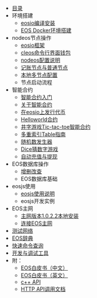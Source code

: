 * [目录](README.md)
* 环境搭建
    * [eosio编译安装](eos_compile_install.md)
    * [EOS Docker环境搭建](EOSDocker.md)
* nodeos节点操作
    * [eosio框架](eosio_framework.md)
    * [cleos命令行界面钱包](eos_command_line_wallet.md)
    * [nodeos配置说明](nodeos_config.md)
    * [记账节点与普通节点](block_producer_non_producer.md)
    * [本地多节点配置](eos_multi_node.md)
    * 节点启动流程
* 智能合约
    * [智能合约入门](smart_contract_start.md)
    * [关于智能合约](about_smart_contract.md)
    * [在eosio上发行代币](token_exchange_msig.md)
    * [Helloworld合约](Helloworld_contract.md)
    * [井字游戏Tic-tac-toe智能合约](tic-tac-toe_game.md)
    * [多重索引Table指南](multi_index_table.md)
    * [随机数发生器](randomization.md)
    * [Dice猜数字游戏](dice_contract.md)
    * [自动充值与提现](exchange_deposit_withdrawal.md)
* EOS数据库操作
    * [增删改查](eos_db_demo.md)
    * EOS数据库基础
* eosjs使用
    * [eosjs使用说明](eosjs_tutorial.md)
    * eosjs开发实例
* EOS主网
    * [主网版本1.0.2.2本地安装](mainnet-1.0.2.2_setup.md)
    * [连接EOS主网](eos_mainnet_connect.md)
* [测试网络](testnets.md)
* [EOS辞典](eos_dictionary.md)
* [快速命令查询](command_list.md)
* [开发与调试工具](tools.md)
* 附：
    * [EOS白皮书（中文）](eos_whitepaper_cn.md)
    * [EOS白皮书（英文）](eos_whitepaper_en.md)
    * [c++ API](cpp_api.md)
    * [HTTP API调用文档](http_api_doc.md)
